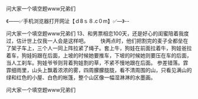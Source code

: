 问大家一个填空题www兄弟们

《——✅手机浏览器打开网沚【ｄ8ｓ８.c０m】✅—》--

问大家一个填空题www兄弟们	13、和男票相恋100天，还是好心的闺蜜陪着我度过，估计世上仅我一人会是这样吧。
　　快两点时，他们把割完的麦子全都垒在了架子车上，三个人一同上阵拉紧了绳子。套上牛，狗娃在前面拉着牛，狗娃爸拉着车，狗娃妈跟在后面，上坡的时候她要推车，下坡的时候她则要压在车的后面，当人工刹车。狗娃爷爷则背着狗娃割的草，不紧不慢地跟在后面。
参差错落。霏霏细雨里，山头上飘着浓浓的雾，四周朦朦胧胧，看不清周围的山，只看见满山的绿和红色的小屋、白色的帐篷，整个山区像一幅湿淋淋的水墨画。





问大家一个填空题www兄弟们
